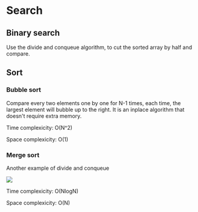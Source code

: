 # Search
## Binary search
Use the divide and conqueue algorithm, to cut the sorted array by half and compare.

## Sort
### Bubble sort
Compare every two elements one by one for N-1 times, each time, the largest element will bubble up to the right. It is an inplace algorithm that doesn't require extra memory.

Time complexicity: O(N^2)

Space complexicity: O(1)

### Merge sort
Another example of divide and conqueue

<img src = https://en.wikipedia.org/wiki/File:Merge-sort-example-300px.gif>

Time complexicity: O(NlogN)

Space complexicity: O(N)


